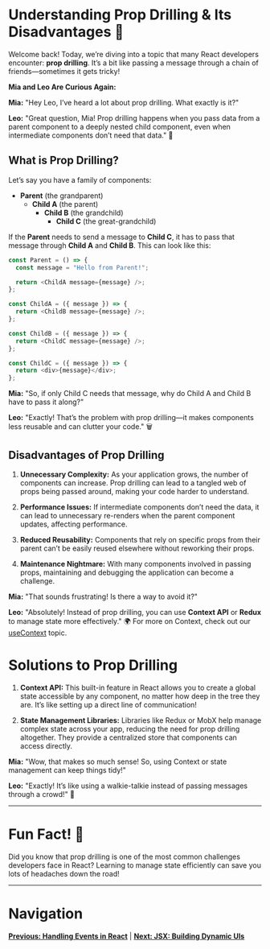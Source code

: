 # Understanding Prop Drilling & Its Disadvantages 🚦

Welcome back! Today, we’re diving into a topic that many React developers encounter: **prop drilling**. It’s a bit like passing a message through a chain of friends—sometimes it gets tricky!

**Mia and Leo Are Curious Again:**

**Mia:** "Hey Leo, I’ve heard a lot about prop drilling. What exactly is it?"

**Leo:** "Great question, Mia! Prop drilling happens when you pass data from a parent component to a deeply nested child component, even when intermediate components don’t need that data." 🤔

## What is Prop Drilling?

Let’s say you have a family of components:

- **Parent** (the grandparent)
  - **Child A** (the parent)
    - **Child B** (the grandchild)
      - **Child C** (the great-grandchild)

If the **Parent** needs to send a message to **Child C**, it has to pass that message through **Child A** and **Child B**. This can look like this:

```javascript
const Parent = () => {
  const message = "Hello from Parent!";

  return <ChildA message={message} />;
};

const ChildA = ({ message }) => {
  return <ChildB message={message} />;
};

const ChildB = ({ message }) => {
  return <ChildC message={message} />;
};

const ChildC = ({ message }) => {
  return <div>{message}</div>;
};
```

**Mia:** "So, if only Child C needs that message, why do Child A and Child B have to pass it along?"

**Leo:** "Exactly! That’s the problem with prop drilling—it makes components less reusable and can clutter your code." 🗑️

## Disadvantages of Prop Drilling

1. **Unnecessary Complexity:** As your application grows, the number of components can increase. Prop drilling can lead to a tangled web of props being passed around, making your code harder to understand.

2. **Performance Issues:** If intermediate components don’t need the data, it can lead to unnecessary re-renders when the parent component updates, affecting performance.

3. **Reduced Reusability:** Components that rely on specific props from their parent can’t be easily reused elsewhere without reworking their props.

4. **Maintenance Nightmare:** With many components involved in passing props, maintaining and debugging the application can become a challenge.

**Mia:** "That sounds frustrating! Is there a way to avoid it?"

**Leo:** "Absolutely! Instead of prop drilling, you can use **Context API** or **Redux** to manage state more effectively." 🌍 For more on Context, check out our [useContext](./useContext.md) topic.

# Solutions to Prop Drilling

1. **Context API:** This built-in feature in React allows you to create a global state accessible by any component, no matter how deep in the tree they are. It’s like setting up a direct line of communication!

2. **State Management Libraries:** Libraries like Redux or MobX help manage complex state across your app, reducing the need for prop drilling altogether. They provide a centralized store that components can access directly.

**Mia:** "Wow, that makes so much sense! So, using Context or state management can keep things tidy!"

**Leo:** "Exactly! It’s like using a walkie-talkie instead of passing messages through a crowd!" 📡

---

# Fun Fact! 🎉

Did you know that prop drilling is one of the most common challenges developers face in React? Learning to manage state efficiently can save you lots of headaches down the road!

---

# Navigation

**[Previous: Handling Events in React](./handling-events.md)** | **[Next: JSX: Building Dynamic UIs](../../JSX/README.md)**
